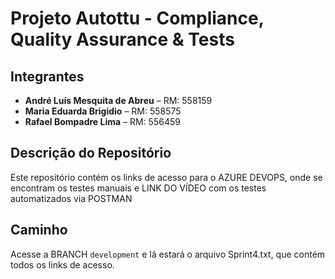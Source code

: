 # Projeto Autottu - Compliance, Quality Assurance & Tests

## Integrantes

- **André Luís Mesquita de Abreu** – RM: 558159  
- **Maria Eduarda Brigidio** – RM: 558575  
- **Rafael Bompadre Lima** – RM: 556459

## Descrição do Repositório

Este repositório contém os links de acesso para o AZURE DEVOPS, onde se encontram os testes manuais e LINK DO VÍDEO com os testes automatizados via POSTMAN

## Caminho

Acesse a BRANCH `development` e lá estará o arquivo Sprint4.txt, que contém todos os links de acesso.

